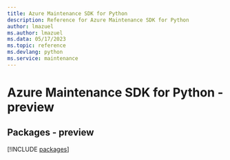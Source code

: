 ```yaml
---
title: Azure Maintenance SDK for Python
description: Reference for Azure Maintenance SDK for Python
author: lmazuel
ms.author: lmazuel
ms.data: 05/17/2023
ms.topic: reference
ms.devlang: python
ms.service: maintenance
---
```

# Azure Maintenance SDK for Python - preview
## Packages - preview
[!INCLUDE [packages](maintenance-index.md)]